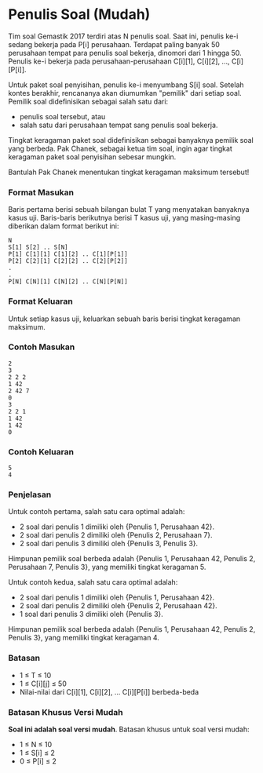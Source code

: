# Penulis Soal (Mudah)

Tim soal Gemastik 2017 terdiri atas N penulis soal. Saat ini, penulis ke-i sedang bekerja pada P[i] perusahaan. Terdapat paling banyak 50 perusahaan tempat para penulis soal bekerja, dinomori dari 1 hingga 50. Penulis ke-i bekerja pada perusahaan-perusahaan C[i][1], C[i][2], ..., C[i][P[i]].

Untuk paket soal penyisihan, penulis ke-i menyumbang S[i] soal. Setelah kontes berakhir, rencananya akan diumumkan "pemilik" dari setiap soal. Pemilik soal didefinisikan sebagai salah satu dari:

- penulis soal tersebut, atau
- salah satu dari perusahaan tempat sang penulis soal bekerja.

Tingkat keragaman paket soal didefinisikan sebagai banyaknya pemilik soal yang berbeda. Pak Chanek, sebagai ketua tim soal, ingin agar tingkat keragaman paket soal penyisihan sebesar mungkin.

Bantulah Pak Chanek menentukan tingkat keragaman maksimum tersebut!

### Format Masukan

Baris pertama berisi sebuah bilangan bulat T yang menyatakan banyaknya kasus uji. Baris-baris berikutnya berisi T kasus uji, yang masing-masing diberikan dalam format berikut ini:

```
N
S[1] S[2] .. S[N]
P[1] C[1][1] C[1][2] .. C[1][P[1]]
P[2] C[2][1] C[2][2] .. C[2][P[2]]
.
.
P[N] C[N][1] C[N][2] .. C[N][P[N]]
```

### Format Keluaran

Untuk setiap kasus uji, keluarkan sebuah baris berisi tingkat keragaman maksimum.

### Contoh Masukan

```
2
3
2 2 2
1 42
2 42 7
0
3
2 2 1
1 42
1 42
0
```

### Contoh Keluaran

```
5
4
```

### Penjelasan

Untuk contoh pertama, salah satu cara optimal adalah:

- 2 soal dari penulis 1 dimiliki oleh {Penulis 1, Perusahaan 42}.
- 2 soal dari penulis 2 dimiliki oleh {Penulis 2, Perusahaan 7}.
- 2 soal dari penulis 3 dimiliki oleh {Penulis 3, Penulis 3}.

Himpunan pemilik soal berbeda adalah {Penulis 1, Perusahaan 42, Penulis 2, Perusahaan 7, Penulis 3}, yang memiliki tingkat keragaman 5.

Untuk contoh kedua, salah satu cara optimal adalah:

- 2 soal dari penulis 1 dimiliki oleh {Penulis 1, Perusahaan 42}.
- 2 soal dari penulis 2 dimiliki oleh {Penulis 2, Perusahaan 42}.
- 1 soal dari penulis 3 dimiliki oleh {Penulis 3}.

Himpunan pemilik soal berbeda adalah {Penulis 1, Perusahaan 42, Penulis 2, Penulis 3}, yang memiliki tingkat keragaman 4.

### Batasan

- 1 ≤ T ≤ 10
- 1 ≤ C[i][j] ≤ 50
- Nilai-nilai dari C[i][1], C[i][2], ... C[i][P[i]] berbeda-beda

### Batasan Khusus Versi Mudah

**Soal ini adalah soal versi mudah**. Batasan khusus untuk soal versi mudah:

- 1 ≤ N ≤ 10
- 1 ≤ S[i] ≤ 2
- 0 ≤ P[i] ≤ 2

